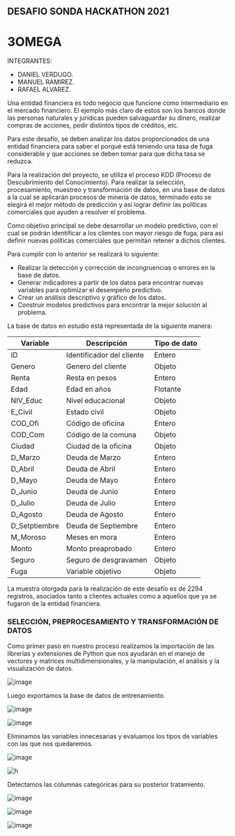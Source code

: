 ## DESAFIO SONDA HACKATHON 2021

# 3OMEGA

INTEGRANTES:
- DANIEL VERDUGO.
- MANUEL RAMIREZ.
- RAFAEL ALVAREZ.

Una entidad financiera es todo negocio que funcione como intermediario en el mercado financiero. El ejemplo más claro de estos son los bancos donde las personas naturales y jurídicas pueden salvaguardar su dinero, realizar compras de acciones, pedir distintos tipos de créditos, etc.

Para este desafío, se deben analizar los datos proporcionados de una entidad financiera para saber el porqué está teniendo una tasa de fuga considerable y que acciones se deben tomar para que dicha tasa se reduzca.

Para la realización del proyecto, se utiliza el proceso KDD (Proceso de Descubrimiento del Conocimiento). Para realizar la selección, procesamiento, muestreo y transformación de datos, en una base de datos a la cual se aplicarán procesos de minería de datos, terminado esto se elegirá el mejor método de predicción y así lograr definir las políticas comerciales que ayuden a resolver el problema.

Como objetivo principal se debe desarrollar un modelo predictivo, con el cual se podrán identificar a los clientes con mayor riesgo de fuga, para así definir nuevas políticas comerciales que permitan retener a dichos clientes.

Para cumplir con lo anterior se realizará lo siguiente:

-	Realizar la detección y corrección de incongruencias o errores en la base de datos.
-	Generar indicadores a partir de los datos para encontrar nuevas variables para optimizar el desempeño predictivo.
-	Crear un análisis descriptivo y gráfico de los datos.
-	Construir modelos predictivos para encontrar la mejor solución al problema.
 
La base de datos en estudio está representada de la siguiente manera:

|Variable|Descripción|Tipo de dato|
|--------|------------------|-------------|
|ID|Identificador del cliente|Entero|
|Genero	|Genero del cliente	|Objeto|
|Renta	|Resta en pesos	|Entero|
|Edad	|Edad en años	|Flotante|
|NIV_Educ	|Nivel educacional	|Objeto|
|E_Civil	|Estado civil	|Objeto|
|COD_Ofi	|Código de oficina	|Entero|
|COD_Com	|Código de la comuna	|Objeto|
|Ciudad	|Ciudad de la oficina	|Objeto|
|D_Marzo	|Deuda de Marzo	|Entero|
|D_Abril	|Deuda de Abril	|Entero|
|D_Mayo	|Deuda de Mayo	|Entero|
|D_Junio	|Deuda de Junio	|Entero|
|D_Julio	|Deuda de Julio	|Entero|
|D_Agosto	|Deuda de Agosto	|Entero|
|D_Setptiembre	|Deuda de Septiembre	|Entero|
|M_Moroso	|Meses en mora	|Entero|
|Monto	|Monto preaprobado	|Entero|
|Seguro	|Seguro de desgravamen	|Objeto|
|Fuga	|Variable objetivo	|Objeto|

La muestra otorgada para la realización de este desafío es de 2294 registros, asociados tanto a clientes actuales como a aquellos que ya se fugaron de la entidad financiera.

### SELECCIÓN, PREPROCESAMIENTO Y TRANSFORMACIÓN DE DATOS

Como primer paso en nuestro proceso realizamos la importación de las librerías y extensiones de Python que nos ayudarán en el manejo de vectores y matrices multidimensionales, y la manipulación, el análisis y la visualización de datos.

![image](https://user-images.githubusercontent.com/40529168/139965447-0aec8ea7-a9cd-42e0-a776-af7475f140e1.png)

Luego exportamos la base de datos de entrenamiento.

![image](https://user-images.githubusercontent.com/40529168/139965481-83011780-81dc-458b-a81d-11c1936a47aa.png)

![image](https://user-images.githubusercontent.com/40529168/139965499-ccab21d5-61e4-4a22-a455-014f500388a3.png)

Eliminamos las variables innecesarias y evaluamos los tipos de variables con las que nos quedaremos.

![image](https://user-images.githubusercontent.com/40529168/139965526-ccbe53d1-d5df-4f1d-ba1f-2ef77983dcce.png)

![h](https://user-images.githubusercontent.com/40529168/139965821-932970b7-be99-4632-8ce1-bcf1afa107fd.png)

Detectamos las columnas categóricas para su posterior tratamiento.

![image](https://user-images.githubusercontent.com/40529168/139965848-7f0cc1f9-9a27-4250-9183-6d9316e12bab.png)

![image](https://user-images.githubusercontent.com/40529168/139965863-949e2464-d1d1-470c-9d30-1802bb6d8018.png)

![image](https://user-images.githubusercontent.com/40529168/139965904-0da229d2-e6a0-4809-af2e-8a7827686400.png)

